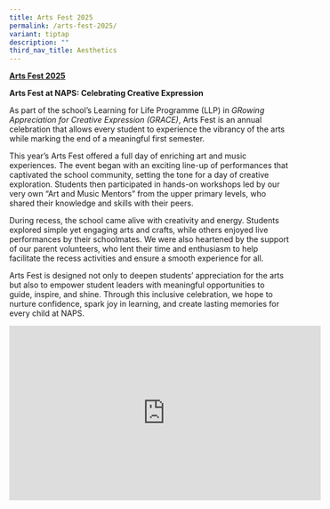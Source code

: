 ```yaml
---
title: Arts Fest 2025
permalink: /arts-fest-2025/
variant: tiptap
description: ""
third_nav_title: Aesthetics
---
```

<p><strong><u>Arts Fest 2025</u></strong>
</p>
<p><strong>Arts Fest at NAPS: Celebrating Creative Expression</strong>
</p>
<p>As part of the school’s Learning for Life Programme (LLP) in <em>GRowing Appreciation for Creative Expression (GRACE)</em>,
Arts Fest is an annual celebration that allows every student to experience
the vibrancy of the arts while marking the end of a meaningful first semester.</p>
<p>This year’s Arts Fest offered a full day of enriching art and music experiences.
The event began with an exciting line-up of performances that captivated
the school community, setting the tone for a day of creative exploration.
Students then participated in hands-on workshops led by our very own “Art
and Music Mentors” from the upper primary levels, who shared their knowledge
and skills with their peers.</p>
<p>During recess, the school came alive with creativity and energy. Students
explored simple yet engaging arts and crafts, while others enjoyed live
performances by their schoolmates. We were also heartened by the support
of our parent volunteers, who lent their time and enthusiasm to help facilitate
the recess activities and ensure a smooth experience for all.</p>
<p>Arts Fest is designed not only to deepen students’ appreciation for the
arts but also to empower student leaders with meaningful opportunities
to guide, inspire, and shine. Through this inclusive celebration, we hope
to nurture confidence, spark joy in learning, and create lasting memories
for every child at NAPS.</p>
<div class="iframe-wrapper">
<iframe style="border:none;overflow:hidden" height="314" width="560" allowfullscreen="true" frameborder="0" src="https://www.facebook.com/plugins/video.php?height=314&amp;href=https%3A%2F%2Fwww.facebook.com%2F100064057052671%2Fvideos%2F1206843164503410%2F&amp;show_text=false&amp;width=560&amp;t=0"></iframe>
</div>
<p></p>